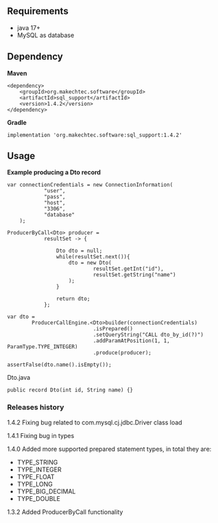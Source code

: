 ## Requirements ##

- java 17+
- MySQL as database

## Dependency ##

__Maven__

    <dependency>
        <groupId>org.makechtec.software</groupId>
        <artifactId>sql_support</artifactId>
        <version>1.4.2</version>
    </dependency>

__Gradle__

    implementation 'org.makechtec.software:sql_support:1.4.2'

## Usage ##

__Example producing a Dto record__

    var connectionCredentials = new ConnectionInformation(
                "user",
                "pass",
                "host",
                "3306",
                "database"
        );

    ProducerByCall<Dto> producer =
                resultSet -> {

                    Dto dto = null;
                    while(resultSet.next()){
                        dto = new Dto(
                                resultSet.getInt("id"),
                                resultSet.getString("name")
                        );
                    }

                    return dto;
                };

    var dto =
            ProducerCallEngine.<Dto>builder(connectionCredentials)
                                .isPrepared()
                                .setQueryString("CALL dto_by_id(?)")
                                .addParamAtPosition(1, 1, ParamType.TYPE_INTEGER)
                                .produce(producer);

    assertFalse(dto.name().isEmpty());

Dto.java

    public record Dto(int id, String name) {}

### Releases history ###

1.4.2 Fixing bug related to com.mysql.cj.jdbc.Driver class load

1.4.1 Fixing bug in types

1.4.0 Added more supported prepared statement types, in total they are:

- TYPE_STRING
- TYPE_INTEGER
- TYPE_FLOAT
- TYPE_LONG
- TYPE_BIG_DECIMAL
- TYPE_DOUBLE

1.3.2 Added ProducerByCall functionality